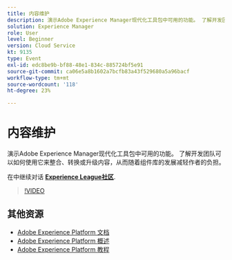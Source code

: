 ```yaml
---
title: 内容维护
description: 演示Adobe Experience Manager现代化工具包中可用的功能。 了解开发团队可以如何使用它来整合、转换或升级内容，从而随着组件库的发展减轻作者的负担。
solution: Experience Manager
role: User
level: Beginner
version: Cloud Service
kt: 9135
type: Event
exl-id: edc8be9b-bf88-48e1-834c-885724bf5e91
source-git-commit: ca06e5a8b1602a7bcfb83a43f529680a5a96bacf
workflow-type: tm+mt
source-wordcount: '118'
ht-degree: 23%

---
```


# 内容维护

演示Adobe Experience Manager现代化工具包中可用的功能。 了解开发团队可以如何使用它来整合、转换或升级内容，从而随着组件库的发展减轻作者的负担。

在中继续对话 **[Experience League社区](https://adobe.ly/3zJuUBH)**.

>[!VIDEO](https://video.tv.adobe.com/v/337577/?quality=12&learn=on&hidetitle=true)

## 其他资源

- [Adobe Experience Platform 文档](https://experienceleague.adobe.com/docs/experience-platform.html)
- [Adobe Experience Platform 概述](https://experienceleague.adobe.com/docs/experience-platform/landing/home.html?lang=zh-Hans)
- [Adobe Experience Platform 教程](https://experienceleague.adobe.com/docs/platform-learn/tutorials/overview.html?lang=en)
